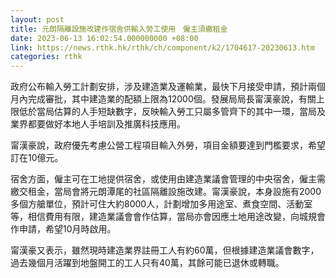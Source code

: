 ```yaml
---
layout: post
title: 元朗隔離設施改建作宿舍供輸入勞工使用　僱主須繳租金
date: 2023-06-13 16:02:54.000000000 +08:00
link: https://news.rthk.hk/rthk/ch/component/k2/1704617-20230613.htm
categories: rthk
---
```


政府公布輸入勞工計劃安排，涉及建造業及運輸業，最快下月接受申請，預計兩個月內完成審批，其中建造業的配額上限為12000個。發展局局長甯漢豪說，有關上限低於當局估算的人手短缺數字，反映輸入勞工只屬多管齊下的其中一環，當局及業界都要做好本地人手培訓及推廣科技應用。

甯漢豪說，政府優先考慮公營工程項目輸入外勞，項目金額要達到門檻要求，希望訂在10億元。

宿舍方面，僱主可在工地提供宿舍，或使用由建造業議會管理的中央宿舍，僱主需繳交租金，當局會將元朗潭尾的社區隔離設施改建。甯漢豪說，本身設施有2000多個方艙單位，預計可住大約8000人，計劃增加多用途室、煮食空間、活動室等，相信費用有限，建造業議會會作估算，當局亦會因應土地用途改變，向城規會作申請，希望10月時啟用。

甯漢豪又表示，雖然現時建造業界註冊工人有約60萬，但根據建造業議會數字，過去幾個月活躍到地盤開工的工人只有40萬，其餘可能已退休或轉職。

